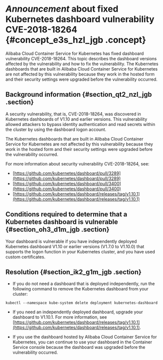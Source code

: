 # *Announcement* about fixed Kubernetes dashboard vulnerability CVE-2018-18264 {#concept_e3s_hzl_jgb .concept}

Alibaba Cloud Container Service for Kubernetes has fixed dashboard vulnerability CVE-2018-18264. This topic describes the dashboard versions affected by the vulnerability and how to fix the vulnerability. The Kubernetes dashboards that are built in Alibaba Cloud Container Service for Kubernetes are not affected by this vulnerability because they work in the hosted form and their security settings were upgraded before the vulnerability occurred.

## Background information {#section_qt2_nzl_jgb .section}

A security vulnerability, that is, CVE-2018-18264, was discovered in Kubernetes dashboards of V1.10 and earlier versions. This vulnerability allowed attackers to bypass identity authentication and read secrets within the cluster by using the dashboard logon account.

The Kubernetes dashboards that are built in Alibaba Cloud Container Service for Kubernetes are not affected by this vulnerability because they work in the hosted form and their security settings were upgraded before the vulnerability occurred.

For more information about security vulnerability CVE-2018-18264, see:

-   [https://github.com/kubernetes/dashboard/pull/3289](https://github.com/kubernetes/dashboard/pull/3289)
-   [https://github.com/kubernetes/dashboard/pull/3400](https://github.com/kubernetes/dashboard/pull/3400)
-   [https://github.com/kubernetes/dashboard/releases/tag/v1.10.1](https://github.com/kubernetes/dashboard/releases/tag/v1.10.1)

## Conditions required to determine that a Kubernetes dashboard is vulnerable {#section_oh3_d1m_jgb .section}

Your dashboard is vulnerable if you have independently deployed Kubernetes dashboard V1.10 or earlier versions \(V1.7.0 to V1.10.0\) that supports the logon function in your Kubernetes cluster, and you have used custom certificates.

## Resolution {#section_ik2_g1m_jgb .section}

-   If you do not need a dashboard that is deployed independently, run the following command to remove the Kubernetes dashboard from your cluster:

```
kubectl --namespace kube-system delete deployment kubernetes-dashboard
```

-   If you need an independently deployed dashboard, upgrade your dashboard to V1.10.1. For more information, see [https://github.com/kubernetes/dashboard/releases/tag/v1.10.1](https://github.com/kubernetes/dashboard/releases/tag/v1.10.1).

-   If you use the dashboard hosted by Alibaba Cloud Container Service for Kubernetes, you can continue to use your dashboard in the Container Service console because the dashboard was upgraded before the vulnerability occurred.


